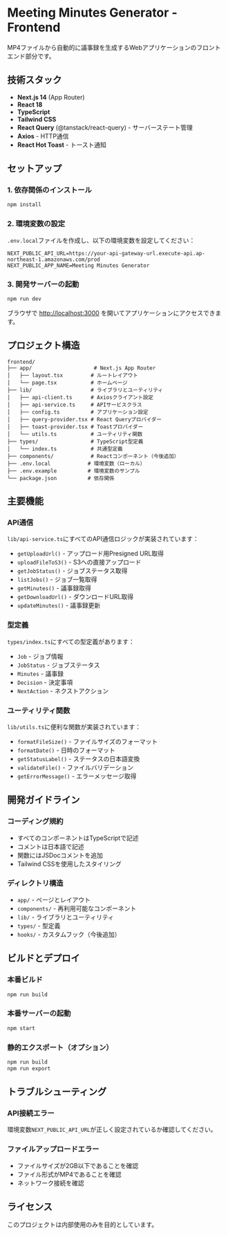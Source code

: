 # Meeting Minutes Generator - Frontend

MP4ファイルから自動的に議事録を生成するWebアプリケーションのフロントエンド部分です。

## 技術スタック

- **Next.js 14** (App Router)
- **React 18**
- **TypeScript**
- **Tailwind CSS**
- **React Query** (@tanstack/react-query) - サーバーステート管理
- **Axios** - HTTP通信
- **React Hot Toast** - トースト通知

## セットアップ

### 1. 依存関係のインストール

```bash
npm install
```

### 2. 環境変数の設定

`.env.local`ファイルを作成し、以下の環境変数を設定してください：

```env
NEXT_PUBLIC_API_URL=https://your-api-gateway-url.execute-api.ap-northeast-1.amazonaws.com/prod
NEXT_PUBLIC_APP_NAME=Meeting Minutes Generator
```

### 3. 開発サーバーの起動

```bash
npm run dev
```

ブラウザで [http://localhost:3000](http://localhost:3000) を開いてアプリケーションにアクセスできます。

## プロジェクト構造

```
frontend/
├── app/                    # Next.js App Router
│   ├── layout.tsx         # ルートレイアウト
│   └── page.tsx           # ホームページ
├── lib/                   # ライブラリとユーティリティ
│   ├── api-client.ts      # Axiosクライアント設定
│   ├── api-service.ts     # APIサービスクラス
│   ├── config.ts          # アプリケーション設定
│   ├── query-provider.tsx # React Queryプロバイダー
│   ├── toast-provider.tsx # Toastプロバイダー
│   └── utils.ts           # ユーティリティ関数
├── types/                 # TypeScript型定義
│   └── index.ts           # 共通型定義
├── components/            # Reactコンポーネント（今後追加）
├── .env.local            # 環境変数（ローカル）
├── .env.example          # 環境変数のサンプル
└── package.json          # 依存関係

```

## 主要機能

### API通信

`lib/api-service.ts`にすべてのAPI通信ロジックが実装されています：

- `getUploadUrl()` - アップロード用Presigned URL取得
- `uploadFileToS3()` - S3への直接アップロード
- `getJobStatus()` - ジョブステータス取得
- `listJobs()` - ジョブ一覧取得
- `getMinutes()` - 議事録取得
- `getDownloadUrl()` - ダウンロードURL取得
- `updateMinutes()` - 議事録更新

### 型定義

`types/index.ts`にすべての型定義があります：

- `Job` - ジョブ情報
- `JobStatus` - ジョブステータス
- `Minutes` - 議事録
- `Decision` - 決定事項
- `NextAction` - ネクストアクション

### ユーティリティ関数

`lib/utils.ts`に便利な関数が実装されています：

- `formatFileSize()` - ファイルサイズのフォーマット
- `formatDate()` - 日時のフォーマット
- `getStatusLabel()` - ステータスの日本語変換
- `validateFile()` - ファイルバリデーション
- `getErrorMessage()` - エラーメッセージ取得

## 開発ガイドライン

### コーディング規約

- すべてのコンポーネントはTypeScriptで記述
- コメントは日本語で記述
- 関数にはJSDocコメントを追加
- Tailwind CSSを使用したスタイリング

### ディレクトリ構造

- `app/` - ページとレイアウト
- `components/` - 再利用可能なコンポーネント
- `lib/` - ライブラリとユーティリティ
- `types/` - 型定義
- `hooks/` - カスタムフック（今後追加）

## ビルドとデプロイ

### 本番ビルド

```bash
npm run build
```

### 本番サーバーの起動

```bash
npm start
```

### 静的エクスポート（オプション）

```bash
npm run build
npm run export
```

## トラブルシューティング

### API接続エラー

環境変数`NEXT_PUBLIC_API_URL`が正しく設定されているか確認してください。

### ファイルアップロードエラー

- ファイルサイズが2GB以下であることを確認
- ファイル形式がMP4であることを確認
- ネットワーク接続を確認

## ライセンス

このプロジェクトは内部使用のみを目的としています。
